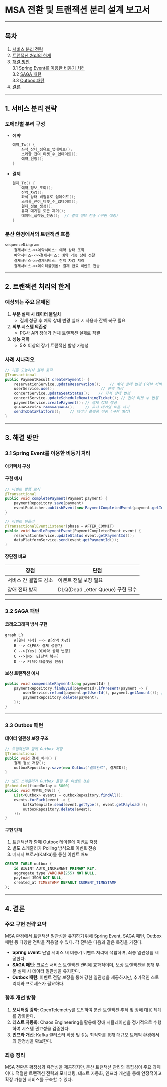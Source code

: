 # MSA 전환 및 트랜잭션 분리 설계 보고서
---

## 목차
1. [서비스 분리 전략](#1-서비스-분리-전략)  
2. [트랜잭션 처리의 한계](#2-트랜잭션-처리의-한계)  
3. [해결 방안](#3-해결-방안)  
  3.1 [Spring Event를 이용한 비동기 처리](#31-spring-event를-이용한-비동기-처리)  
  3.2 [SAGA 패턴](#32-saga-패턴)  
  3.3 [Outbox 패턴](#33-outbox-패턴)  
4. [결론](#4-결론)  

---

## 1. 서비스 분리 전략
### 도메인별 분리 구성
- **예약**  
  ```java
  예약_Tx() {
      좌석_상태_점유로_업데이트();
      스케줄_잔여_티켓_수_업데이트();
      예약_신청();
  }
  ```

- **결제**  
  ```java
  결제_Tx() {
      예약_정보_조회();
      잔액_차감();
      좌석_상태_비점유로_업데이트();
      스케줄_잔여_티켓_수_업데이트();
      결제_정보_생성();
      유저_대기열_토큰_제거();
      데이터_플랫폼_전송();  // 결제 정보 전송 (구현 예정)
  }
  ```

### 분산 환경에서의 트랜잭션 흐름
```mermaid
sequenceDiagram
    결제서비스->>예약서비스: 예약 상태 조회
    예약서비스-->>결제서비스: 예약 가능 상태 전달
    결제서비스->>결제서비스: 잔액 차감 처리
    결제서비스->>데이터플랫폼: 결제 완료 이벤트 전송
```

---

## 2. 트랜잭션 처리의 한계
### 예상되는 주요 문제점
1. **부분 실패 시 데이터 불일치**  
   - 결제 성공 후 예약 상태 변경 실패 시 사용자 잔액 복구 필요
2. **외부 시스템 의존성**  
   - PG사 API 장애가 전체 트랜잭션 실패로 직결
3. **성능 저하**  
   - 5초 이상의 장기 트랜잭션 발생 가능성

### 사례 시나리오
```java
// 기존 모놀리식 결제 로직
@Transactional 
public PaymentResult createPayment() {
    reservationService.updateReservation();    // 예약 상태 변경 (외부 서비스 호출)
    userService.use();                     // 잔액 차감
    concertService.updateSeatStatus();    // 좌석 상태 변경
    concertService.updateScheduleRemainingTicket(); // 잔여 티켓 수 변경
    paymentService.createPayment(); // 결제 정보 생성
    queueService.removeQueue();     // 유저 대기열 토큰 제거
    sendToDataPlatform();    // 데이터 플랫폼 전송 (구현 예정)
}
```

---

## 3. 해결 방안
### 3.1 Spring Event를 이용한 비동기 처리
#### 아키텍처 구성


#### 구현 예시
```java
// 이벤트 발행 로직
@Transactional
public void completePayment(Payment payment) {
    paymentRepository.save(payment);
    eventPublisher.publishEvent(new PaymentCompletedEvent(payment.getId()));
}

// 이벤트 핸들러
@TransactionalEventListener(phase = AFTER_COMMIT)
public void handlePaymentEvent(PaymentCompletedEvent event) {
    reservationService.updateStatus(event.getPaymentId());
    dataPlatformService.send(event.getPaymentId());
}
```

#### 장단점 비교
| 장점                                  | 단점                                  |
|---------------------------------------|---------------------------------------|
| 서비스 간 결합도 감소                 | 이벤트 전달 보장 필요                 |
| 장애 전파 방지                        | DLQ(Dead Letter Queue) 구현 필수     |

---

### 3.2 SAGA 패턴
#### 코레오그래피 방식 구현
```mermaid
graph LR
    A[결제 시작] --> B[잔액 차감]
    B --> C{PG사 결제 성공?}
    C -->|Yes| D[예약 상태 변경]
    C -->|No| E[잔액 복구]
    D --> F[데이터플랫폼 전송]
```

#### 보상 트랜잭션 예시
```java
public void compensatePayment(Long paymentId) {
    paymentRepository.findById(paymentId).ifPresent(payment -> {
        userService.refund(payment.getUserId(), payment.getAmount()); // 환불 처리
        paymentRepository.delete(payment);
    });
}
```

---

### 3.3 Outbox 패턴
#### 데이터 일관성 보장 구조
```java
// 트랜잭션과 함께 Outbox 저장
@Transactional
public void 결제_처리() {
    결제_정보_저장();
    outboxRepository.save(new Outbox("결제완료", 결제ID));
}

// 별도 스케줄러가 Outbox 폴링 후 이벤트 전송
@Scheduled(fixedDelay = 5000)
public void 이벤트_전송() {
    List<Outbox> events = outboxRepository.findAll();
    events.forEach(event -> {
        kafkaTemplate.send(event.getType(), event.getPayload());
        outboxRepository.delete(event);
    });
}
```

#### 구현 단계
1. 트랜잭션과 함께 Outbox 테이블에 이벤트 저장
2. 별도 스케줄러가 Polling 방식으로 이벤트 전송
3. 메시지 브로커(Kafka)를 통한 이벤트 배포

```sql
CREATE TABLE outbox (
    id BIGINT AUTO_INCREMENT PRIMARY KEY,
    aggregate_type VARCHAR(255) NOT NULL,
    payload JSON NOT NULL,
    created_at TIMESTAMP DEFAULT CURRENT_TIMESTAMP
);
```

---

## 4. 결론
### 주요 구현 전략 요약
MSA 환경에서 트랜잭션 일관성을 유지하기 위해 Spring Event, SAGA 패턴, Outbox 패턴 등 다양한 전략을 적용할 수 있다. 각 전략은 다음과 같은 특징을 가진다.

- **Spring Event**: 단일 서비스 내 비동기 이벤트 처리에 적합하며, 최종 일관성을 제공한다.  
- **SAGA 패턴**: 크로스 서비스 트랜잭션 관리에 효과적이며, 보상 트랜잭션을 통해 부분 실패 시 데이터 일관성을 유지한다.  
- **Outbox 패턴**: 이벤트 전달 보장을 통해 강한 일관성을 제공하지만, 추가적인 스토리지와 프로세스가 필요하다.  

### 향후 개선 방향
1. **모니터링 강화**: OpenTelemetry를 도입하여 분산 트랜잭션 추적 및 장애 대응 체계를 강화한다.  
2. **테스트 자동화**: Chaos Engineering을 활용해 장애 시뮬레이션을 정기적으로 수행하여 시스템 견고성을 검증한다.  
3. **인프라 개선**: Kafka 클러스터 확장 및 성능 최적화를 통해 대규모 트래픽 환경에서의 안정성을 확보한다.  

### 최종 정리
MSA 전환은 확장성과 유연성을 제공하지만, 분산 트랜잭션 관리의 복잡성이 주요 과제이다. 적절한 트랜잭션 전략과 모니터링, 테스트 자동화, 인프라 개선을 통해 안정적이고 확장 가능한 서비스를 구축할 수 있다.
